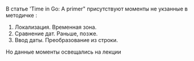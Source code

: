 В статье 'Time in Go: A primer" присутствуют моменты не укзанные в методичке :
1. Локализация. Временная зона.
2. Сравнение дат. Раньше, позже.
3. Ввод даты. Преобразование из строки.

Но данные моменты освещались на лекции
